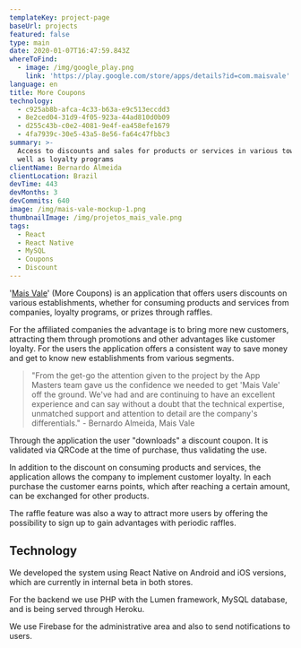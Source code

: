 ```yaml
---
templateKey: project-page
baseUrl: projects
featured: false
type: main
date: 2020-01-07T16:47:59.843Z
whereToFind:
  - image: /img/google_play.png
    link: 'https://play.google.com/store/apps/details?id=com.maisvale'
language: en
title: More Coupons
technology:
  - c925ab8b-afca-4c33-b63a-e9c513eccdd3
  - 8e2ced04-31d9-4f05-923a-44ad810d0b09
  - d255c43b-c0e2-4081-9e4f-ea458efe1679
  - 4fa7939c-30e5-43a5-8e56-fa64c47fbbc3
summary: >-
  Access to discounts and sales for products or services in various towns, as
  well as loyalty programs
clientName: Bernardo Almeida
clientLocation: Brazil
devTime: 443
devMonths: 3
devCommits: 640
image: /img/mais-vale-mockup-1.png
thumbnailImage: /img/projetos_mais_vale.png
tags:
  - React
  - React Native
  - MySQL
  - Coupons
  - Discount
---
```

'[Mais Vale](https://maisvale.appmasters.io)' (More Coupons) is an application that offers users discounts on various establishments, whether for consuming products and services from companies, loyalty programs, or prizes through raffles.

For the affiliated companies the advantage is to bring more new customers, attracting them through promotions and other advantages like customer loyalty. For the users the application offers a consistent way to save money and get to know new establishments from various segments.
    
> "From the get-go the attention given to the project by the App Masters team gave us the confidence we needed to get 'Mais Vale' off the ground. We've had and are continuing to have an excellent experience and can say without a doubt that the technical expertise, unmatched support and attention to detail are the company's differentials." - Bernardo Almeida, Mais Vale

Through the application the user "downloads" a discount coupon. It is validated via QRCode at the time of purchase, thus validating the use.

In addition to the discount on consuming products and services, the application allows the company to implement customer loyalty. In each purchase the customer earns points, which after reaching a certain amount, can be exchanged for other products.

The raffle feature was also a way to attract more users by offering the possibility to sign up to gain advantages with periodic raffles.


## Technology

We developed the system using React Native on Android and iOS versions, which are currently in internal beta in both stores.

For the backend we use PHP with the Lumen framework, MySQL database, and is being served through Heroku.

We use Firebase for the administrative area and also to send notifications to users.
